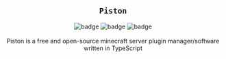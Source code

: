 <div align="center">

## ```Piston```
![badge](https://forthebadge.com/images/badges/license-mit.svg) ![badge](https://forthebadge.com/images/badges/built-with-swag.svg) ![badge](https://forthebadge.com/images/badges/made-with-typescript.svg)\
\
Piston is a free and open-source minecraft server plugin manager/software written in TypeScript

</div>
